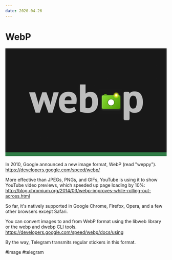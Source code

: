 ```yaml
---
date: 2020-04-26
---
```


# WebP

![WebP logo](webp.png "WebP logo")

In 2010, Google announced a new image format, WebP (read "weppy").
https://developers.google.com/speed/webp/

More effective than JPEGs, PNGs, and GIFs, YouTube is using it to show YouTube video previews, which speeded up page loading by 10%:
http://blog.chromium.org/2014/03/webp-improves-while-rolling-out-across.html

So far, it's natively supported in Google Chrome, Firefox, Opera, and a few other browsers except Safari.

You can convert images to and from WebP format using the libweb library or the webp and dwebp CLI tools.
https://developers.google.com/speed/webp/docs/using

By the way, Telegram transmits regular stickers in this format.

#image #telegram
